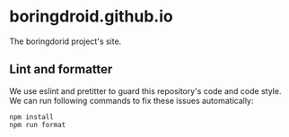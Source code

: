 # boringdroid.github.io

The boringdorid project's site.

## Lint and formatter

We use eslint and pretitter to guard this repository's code and code style.
We can run following commands to fix these issues automatically:

```shell
npm install
npm run format
```
